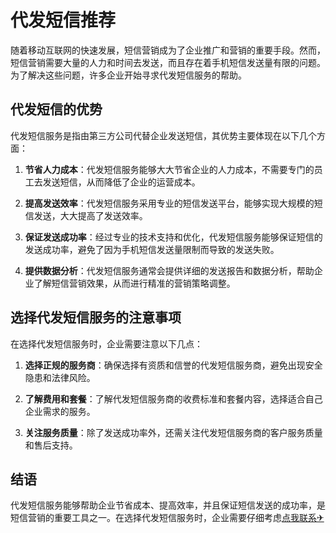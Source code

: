 # 代发短信推荐

随着移动互联网的快速发展，短信营销成为了企业推广和营销的重要手段。然而，短信营销需要大量的人力和时间去发送，而且存在着手机短信发送量有限的问题。为了解决这些问题，许多企业开始寻求代发短信服务的帮助。

## 代发短信的优势

代发短信服务是指由第三方公司代替企业发送短信，其优势主要体现在以下几个方面：

1. **节省人力成本**：代发短信服务能够大大节省企业的人力成本，不需要专门的员工去发送短信，从而降低了企业的运营成本。

2. **提高发送效率**：代发短信服务采用专业的短信发送平台，能够实现大规模的短信发送，大大提高了发送效率。

3. **保证发送成功率**：经过专业的技术支持和优化，代发短信服务能够保证短信的发送成功率，避免了因为手机短信发送量限制而导致的发送失败。

4. **提供数据分析**：代发短信服务通常会提供详细的发送报告和数据分析，帮助企业了解短信营销效果，从而进行精准的营销策略调整。

## 选择代发短信服务的注意事项

在选择代发短信服务时，企业需要注意以下几点：

1. **选择正规的服务商**：确保选择有资质和信誉的代发短信服务商，避免出现安全隐患和法律风险。

2. **了解费用和套餐**：了解代发短信服务商的收费标准和套餐内容，选择适合自己企业需求的服务。

3. **关注服务质量**：除了发送成功率外，还需关注代发短信服务商的客户服务质量和售后支持。

## 结语

代发短信服务能够帮助企业节省成本、提高效率，并且保证短信发送的成功率，是短信营销的重要工具之一。在选择代发短信服务时，企业需要仔细考虑[点我联系✈](https://www.G208.com)